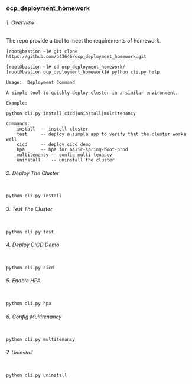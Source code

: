 ### ocp_deployment_homework

###### 1. Overview

The repo provide a tool to meet the requirements of homework.

```
[root@bastion ~]# git clone https://github.com/b43646/ocp_deployment_homework.git

[root@bastion ~]# cd ocp_deployment_homework/
[root@bastion ocp_deployment_homework]# python cli.py help

Usage:	Deployment Command

A simple tool to quickly deploy cluster in a similar environment.

Example:

python cli.py install|cicd|uninstall|multitenancy

Commands:
    install  -- install cluster
    test     -- deploy a simple app to verify that the cluster works well
    cicd     -- deploy cicd demo
    hpa      -- hpa for basic-spring-boot-prod
    multitenancy -- config multi tenancy
    uninstall    -- uninstall the cluster
```

###### 2. Deploy The Cluster

```

python cli.py install

```

###### 3. Test The Cluster

```

python cli.py test

```

###### 4. Deploy CICD Demo

```

python cli.py cicd

```

###### 5. Enable HPA

```

python cli.py hpa

```


###### 6. Config Multitenancy

```

python cli.py multitenancy

```

###### 7. Uninstall

```

python cli.py uninstall

```